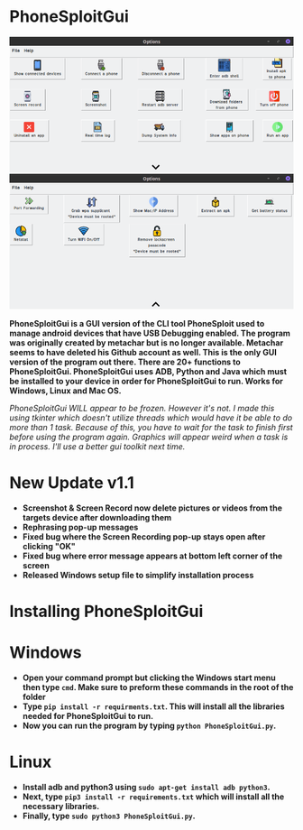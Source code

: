 # PhoneSploitGui

![Screenshot](Screenshots/Firstpage.png)
![Screenshot](Screenshots/Secondpage.png)

**PhoneSploitGui is a GUI version of the CLI tool PhoneSploit used to manage android devices that have USB Debugging enabled. The program was originally created by metachar but is no longer available. Metachar seems to have deleted his Github account as well. This is the only GUI version of the program out there.
There are 20+ functions to PhoneSploitGui. PhoneSploitGui uses ADB, Python and Java which must be installed to your device in order for PhoneSploitGui to run. Works for Windows, Linux and Mac OS.**

_PhoneSploitGui WILL appear to be frozen. However it's not. I made this using tkinter which doesn't utilize threads which would have it be able to do more than 1 task. Because of this, you have to wait for the task to finish first before using the program again. Graphics will appear weird when a task is in process. I'll use a better gui toolkit next time._

# New Update v1.1
* **Screenshot & Screen Record now delete pictures or videos from the targets device after downloading them**<br>
* **Rephrasing pop-up messages**<br>
* **Fixed bug where the Screen Recording pop-up stays open after clicking "OK"**<br>
* **Fixed bug where error message appears at bottom left corner of the screen**<br>
* **Released Windows setup file to simplify installation process**<br>


# Installing PhoneSploitGui
# Windows

* **Open your command prompt but clicking the Windows start menu then type ``cmd``. Make sure to preform these commands in the root of the folder**
* **Type ``pip install -r requirments.txt``. This will install all the libraries needed for PhoneSploitGui to run.**
* **Now you can run the program by typing ``python PhoneSploitGui.py``.**

# Linux

* **Install adb and python3 using ``sudo apt-get install adb python3``.**
* **Next, type ``pip3 install -r requirements.txt`` which will install all the necessary libraries.**
* **Finally, type ``sudo python3 PhoneSploitGui.py``.**
